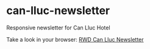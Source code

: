 # can-lluc-newsletter
Responsive newsletter for Can Lluc Hotel

Take a look in your browser: <a href="https://jmca79.github.io/can-lluc-newsletter/" target="_blank"> RWD Can Lluc Newsletter</a>
